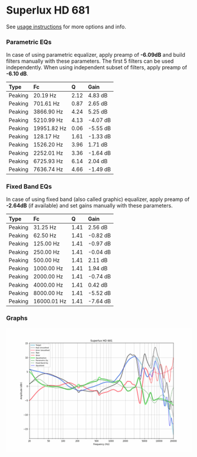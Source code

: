 # Superlux HD 681
See [usage instructions](https://github.com/jaakkopasanen/AutoEq#usage) for more options and info.

### Parametric EQs
In case of using parametric equalizer, apply preamp of **-6.09dB** and build filters manually
with these parameters. The first 5 filters can be used independently.
When using independent subset of filters, apply preamp of **-6.10 dB**.

| Type    | Fc          |    Q | Gain     |
|:--------|:------------|:-----|:---------|
| Peaking | 20.19 Hz    | 2.12 | 4.83 dB  |
| Peaking | 701.61 Hz   | 0.87 | 2.65 dB  |
| Peaking | 3866.90 Hz  | 4.24 | 5.25 dB  |
| Peaking | 5210.99 Hz  | 4.13 | -4.07 dB |
| Peaking | 19951.82 Hz | 0.06 | -5.55 dB |
| Peaking | 128.17 Hz   | 1.61 | -1.33 dB |
| Peaking | 1526.20 Hz  | 3.96 | 1.71 dB  |
| Peaking | 2252.01 Hz  | 3.36 | -1.64 dB |
| Peaking | 6725.93 Hz  | 6.14 | 2.04 dB  |
| Peaking | 7636.74 Hz  | 4.66 | -1.49 dB |

### Fixed Band EQs
In case of using fixed band (also called graphic) equalizer, apply preamp of **-2.64dB**
(if available) and set gains manually with these parameters.

| Type    | Fc          |    Q | Gain     |
|:--------|:------------|:-----|:---------|
| Peaking | 31.25 Hz    | 1.41 | 2.56 dB  |
| Peaking | 62.50 Hz    | 1.41 | -0.82 dB |
| Peaking | 125.00 Hz   | 1.41 | -0.97 dB |
| Peaking | 250.00 Hz   | 1.41 | -0.04 dB |
| Peaking | 500.00 Hz   | 1.41 | 2.11 dB  |
| Peaking | 1000.00 Hz  | 1.41 | 1.94 dB  |
| Peaking | 2000.00 Hz  | 1.41 | -0.74 dB |
| Peaking | 4000.00 Hz  | 1.41 | 0.42 dB  |
| Peaking | 8000.00 Hz  | 1.41 | -5.52 dB |
| Peaking | 16000.01 Hz | 1.41 | -7.64 dB |

### Graphs
![](./Superlux%20HD%20681.png)